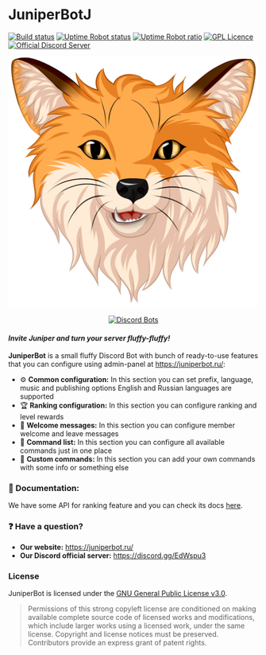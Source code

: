 # JuniperBotJ
[![Build status](https://ci.appveyor.com/api/projects/status/ps9kfhaxomrt4l75/branch/master?svg=true)](https://ci.appveyor.com/project/GoldRenard/juniperbotj/branch/master)
[![Uptime Robot status](https://img.shields.io/uptimerobot/status/m780010966-3242e97a2ffbe3e33ef10eb4.svg)](https://stats.uptimerobot.com/00yWZcKjN)
[![Uptime Robot ratio](https://img.shields.io/uptimerobot/ratio/m780010966-3242e97a2ffbe3e33ef10eb4.svg)](https://stats.uptimerobot.com/00yWZcKjN)
[![GPL Licence](https://badges.frapsoft.com/os/gpl/gpl.svg?v=103)](LICENSE)
[![Official Discord Server](https://discordapp.com/api/guilds/350338493588963328/embed.png)](https://discord.gg/EdWspu3)

<div align="center">

![JuniperBot](jb-web/src/main/webapp/resources/img/icon_512.png)

[![Discord Bots](https://discordbots.org/api/widget/310848622642069504.png)](https://discordbots.org/bot/310848622642069504?utm_source=widget)

</div>

#### *Invite Juniper and turn your server fluffy-fluffy!*
**JuniperBot** is a small fluffy Discord Bot with bunch of ready-to-use features that you can configure using admin-panel at https://juniperbot.ru/:

* :gear: **Common configuration:**
In this section you can set prefix, language, music and publishing options
English and Russian languages are supported
* :trophy: **Ranking configuration:**
In this section you can configure ranking and level rewards
* :wave: **Welcome messages:**
In this section you can configure member welcome and leave messages
* :speech_balloon: **Command list:**
In this section you can configure all available commands just in one place
* :pencil: **Custom commands:**
In this section you can add your own commands with some info or something else

### :page_facing_up: Documentation:
We have some API for ranking feature and you can check its docs [here](https://juniperbot.ru/apidocs).

### :question: Have a question?
* **Our website:** https://juniperbot.ru/
* **Our Discord official server:** https://discord.gg/EdWspu3

### License
JuniperBot is licensed under the [GNU General Public License v3.0](LICENSE).
> Permissions of this strong copyleft license are conditioned on making available complete source code of licensed works and modifications, which include larger works using a licensed work, under the same license. Copyright and license notices must be preserved. Contributors provide an express grant of patent rights.
